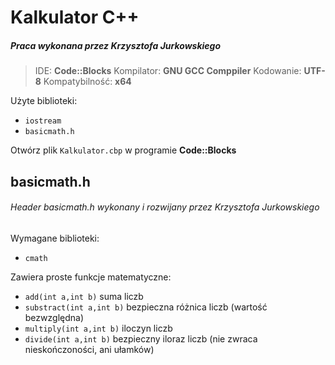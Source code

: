 # Kalkulator C++

##### Praca wykonana przez Krzysztofa Jurkowskiego

> IDE: **Code::Blocks**
> Kompilator: **GNU GCC Comppiler**
> Kodowanie: **UTF-8**
> Kompatybilność: **x64**

Użyte biblioteki:

* `iostream`
* `basicmath.h`

Otwórz plik `Kalkulator.cbp` w programie **Code::Blocks**

## basicmath.h

###### Header basicmath.h wykonany i rozwijany przez Krzysztofa Jurkowskiego

Wymagane biblioteki:

* `cmath`

Zawiera proste funkcje matematyczne:

* `add(int a,int b)` suma liczb
* `substract(int a,int b)` bezpieczna różnica liczb (wartość bezwzględna)
* `multiply(int a,int b)` iloczyn liczb
* `divide(int a,int b)` bezpieczny iloraz liczb (nie zwraca nieskończoności, ani ułamków)
